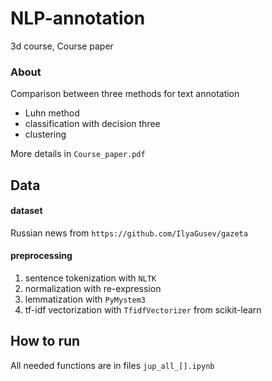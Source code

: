 # NLP-annotation
3d course, Course paper

### About
Comparison between three methods for text annotation
- Luhn method
- classification with decision three
- clustering 

More details in `Course_paper.pdf`

## Data

#### dataset
Russian news from `https://github.com/IlyaGusev/gazeta`

#### preprocessing
1. sentence tokenization with `NLTK`
2. normalization with re-expression
3. lemmatization with `PyMystem3`
4. tf-idf vectorization with `TfidfVectorizer` from scikit-learn

## How to run
All needed functions are in files `jup_all_[].ipynb`
